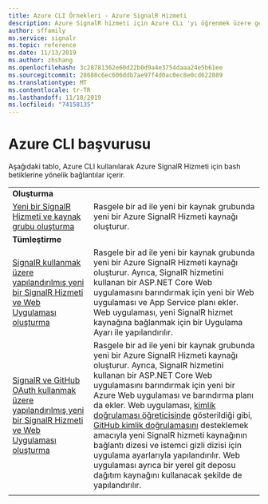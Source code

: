 ```yaml
---
title: Azure CLI Örnekleri - Azure SignalR Hizmeti
description: Azure SignalR hizmeti için Azure CLı 'yı öğrenmek üzere gerçek örnekleri izleyin. Diğer Azure hizmetleriyle SignalR hizmeti oluşturmayı öğreneceksiniz.
author: sffamily
ms.service: signalr
ms.topic: reference
ms.date: 11/13/2019
ms.author: zhshang
ms.openlocfilehash: 3c28781362e60d22b0d9a4e3754daaa24e5b61ee
ms.sourcegitcommit: 28688c6ec606ddb7ae97f4d0ac0ec8e0cd622889
ms.translationtype: MT
ms.contentlocale: tr-TR
ms.lasthandoff: 11/18/2019
ms.locfileid: "74158135"
---
```

# <a name="azure-cli-reference"></a>Azure CLI başvurusu

Aşağıdaki tablo, Azure CLI kullanılarak Azure SignalR Hizmeti için bash betiklerine yönelik bağlantılar içerir.

| | |
|-|-|
|**Oluşturma**||
| [Yeni bir SignalR Hizmeti ve kaynak grubu oluşturma](scripts/signalr-cli-create-service.md) | Rasgele bir ad ile yeni bir kaynak grubunda yeni bir Azure SignalR Hizmeti kaynağı oluşturur.  |
|**Tümleştirme**||
| [SignalR kullanmak üzere yapılandırılmış yeni bir SignalR Hizmeti ve Web Uygulaması oluşturma](scripts/signalr-cli-create-with-app-service.md) | Rasgele bir ad ile yeni bir kaynak grubunda yeni bir Azure SignalR Hizmeti kaynağı oluşturur. Ayrıca, SignalR hizmetini kullanan bir ASP.NET Core Web uygulamasını barındırmak için yeni bir Web uygulaması ve App Service planı ekler. Web uygulaması, yeni SignalR hizmet kaynağına bağlanmak için bir Uygulama Ayarı ile yapılandırılır. |
| [SignalR ve GitHub OAuth kullanmak üzere yapılandırılmış yeni bir SignalR Hizmeti ve Web Uygulaması oluşturma](scripts/signalr-cli-create-with-app-service-github-oauth.md) | Rasgele bir ad ile yeni bir kaynak grubunda yeni bir Azure SignalR Hizmeti kaynağı oluşturur. Ayrıca, SignalR hizmetini kullanan bir ASP.NET Core Web uygulamasını barındırmak için yeni bir Azure Web uygulaması ve barındırma planı da ekler. Web uygulaması, [kimlik doğrulaması öğreticisinde](https://developer.github.com/v3/guides/basics-of-authentication/) gösterildiği gibi, [GitHub kimlik doğrulamasını](signalr-concept-authenticate-oauth.md) desteklemek amacıyla yeni SignalR hizmeti kaynağının bağlantı dizesi ve istemci gizli dizisi için uygulama ayarlarıyla yapılandırılır. Web uygulaması ayrıca bir yerel git deposu dağıtım kaynağını kullanacak şekilde de yapılandırılır. |
| | |
